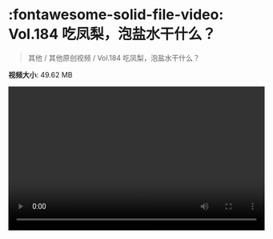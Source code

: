 # :fontawesome-solid-file-video: Vol.184 吃凤梨，泡盐水干什么？

> 其他 / 其他原创视频 / Vol.184 吃凤梨，泡盐水干什么？

**视频大小**: 49.62 MB

<video id="V-0992cb9b3b8eb722667bc345911f4683" width="512" height="288" preload="none" playsinline webkit-playsinline></video>